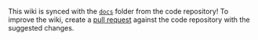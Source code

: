 
This wiki is synced with the [`docs`](https://github.com/jkroepke/openvpn-auth-oauth2/tree/main/docs) folder from the code repository! To improve the wiki, create a [pull request](https://github.com/jkroepke/openvpn-auth-oauth2/pulls) against the code repository with the suggested changes.
